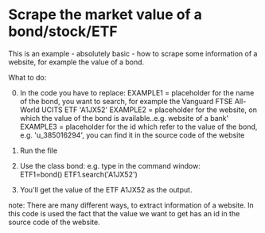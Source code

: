 # Scrape the market value of a bond/stock/ETF

This is an example - absolutely basic - how to scrape some information of a website, for example the value of a bond.

What to do:

0. In the code you have to replace:
   EXAMPLE1 = placeholder for the name of the bond, you want to search, for example the Vanguard FTSE All-World UCITS ETF 'A1JX52'
   EXAMPLE2 = placeholder for the website, on which the value of the bond is available..e.g. website of a bank'
   EXAMPLE3 = placeholder for the id which refer to the value of the bond, e.g. 'u_385016294', you can find it in the source code of the website

1. Run the file

2. Use the class bond:
   e.g. type in the command window: 	
   ETF1=bond()
   ETF1.search('A1JX52')
	
3. You'll get the value of the ETF A1JX52 as the output.	

note: There are many different ways, to extract information of a website. In this code is used the fact that the value we want to get has an id in the source code of the website.

